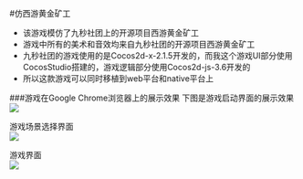 #仿西游黄金矿工
- 该游戏模仿了九秒社团上的开源项目西游黄金矿工   
- 游戏中所有的美术和音效均来自九秒社团的开源项目西游黄金矿工   
- 九秒社团的游戏使用的是Cocos2d-x-2.1.5开发的，而我这个游戏UI部分使用CocosStudio搭建的，游戏逻辑部分使用Cocos2d-js-3.6开发的   
- 所以这款游戏可以同时移植到web平台和native平台上  

###游戏在Google Chrome浏览器上的展示效果
下图是游戏启动界面的展示效果  
![](http://i.imgur.com/1O4MYlR.jpg)  
  
游戏场景选择界面  
![](http://i.imgur.com/DoR9jRa.png)  
  
游戏界面  
![](http://i.imgur.com/kpIFAgo.png)  
  